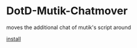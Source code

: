 # DotD-Mutik-Chatmover
moves the additional chat of mutik's script around

[install](https://github.com/Idrinth/DotD-Mutik-Chatmover/raw/master/dotd-mutik-chatmover.user.js)
